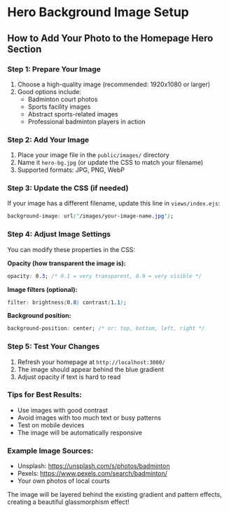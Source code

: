# Hero Background Image Setup

## How to Add Your Photo to the Homepage Hero Section

### Step 1: Prepare Your Image
1. Choose a high-quality image (recommended: 1920x1080 or larger)
2. Good options include:
   - Badminton court photos
   - Sports facility images
   - Abstract sports-related images
   - Professional badminton players in action

### Step 2: Add Your Image
1. Place your image file in the `public/images/` directory
2. Name it `hero-bg.jpg` (or update the CSS to match your filename)
3. Supported formats: JPG, PNG, WebP

### Step 3: Update the CSS (if needed)
If your image has a different filename, update this line in `views/index.ejs`:
```css
background-image: url('/images/your-image-name.jpg');
```

### Step 4: Adjust Image Settings
You can modify these properties in the CSS:

**Opacity (how transparent the image is):**
```css
opacity: 0.3; /* 0.1 = very transparent, 0.9 = very visible */
```

**Image filters (optional):**
```css
filter: brightness(0.8) contrast(1.1);
```

**Background position:**
```css
background-position: center; /* or: top, bottom, left, right */
```

### Step 5: Test Your Changes
1. Refresh your homepage at `http://localhost:3000/`
2. The image should appear behind the blue gradient
3. Adjust opacity if text is hard to read

### Tips for Best Results:
- Use images with good contrast
- Avoid images with too much text or busy patterns
- Test on mobile devices
- The image will be automatically responsive

### Example Image Sources:
- Unsplash: https://unsplash.com/s/photos/badminton
- Pexels: https://www.pexels.com/search/badminton/
- Your own photos of local courts

The image will be layered behind the existing gradient and pattern effects, creating a beautiful glassmorphism effect! 